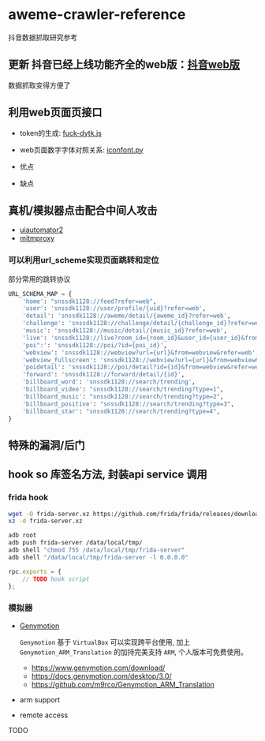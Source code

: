 # aweme-crawler-reference

抖音数据抓取研究参考

## 更新 抖音已经上线功能齐全的web版：[抖音web版](https://www.douyin.com/?stay=1)

数据抓取变得方便了

## 利用web页面页接口

- token的生成: [fuck-dytk.js](./fuck-dytk.js)
- web页面数字字体对照关系: [iconfont.py](./iconfont.py)

- 优点
- 缺点

## 真机/模拟器点击配合中间人攻击

- [uiautomator2](https://github.com/openatx/uiautomator2)
- [mitmproxy](https://github.com/mitmproxy/mitmproxy)

### 可以利用url_scheme实现页面跳转和定位

部分常用的跳转协议

```python
URL_SCHEMA_MAP = {
    'home': "snssdk1128://feed?refer=web",
    'user': 'snssdk1128://user/profile/{uid}?refer=web',
    'detail': 'snssdk1128://aweme/detail/{aweme_id}?refer=web',
    'challenge': 'snssdk1128://challenge/detail/{challenge_id}?refer=web',
    'music': 'snssdk1128://music/detail/{music_id}?refer=web',
    'live': 'snssdk1128://live?room_id={room_id}&user_id={user_id}&from=webview&refer=web',
    'poi":': 'snssdk1128://poi/?id={poi_id}',
    'webview': 'snssdk1128://webview?url={url}&from=webview&refer=web',
    'webview_fullscreen': 'snssdk1128://webview?url={url}&from=webview&hide_nav_bar=1&refer=web',
    'poidetail': 'snssdk1128://poi/detail?id={id}&from=webview&refer=web',
    'forward': 'snssdk1128://forward/detail/{id}',
    'billboard_word': 'snssdk1128://search/trending',
    'billboard_video': "snssdk1128://search/trending?type=1",
    'billboard_music': "snssdk1128://search/trending?type=2",
    'billboard_positive': "snssdk1128://search/trending?type=3",
    'billboard_star': "snssdk1128://search/trending?type=4",
}
```

## 特殊的漏洞/后门

## hook so 库签名方法, 封装api service 调用

### frida hook

```bash
wget -O frida-server.xz https://github.com/frida/frida/releases/download/12.8.13/frida-server-12.8.13-android-x86.xz
xz -d frida-server.xz

adb root
adb push frida-server /data/local/tmp/
adb shell "chmod 755 /data/local/tmp/frida-server"
adb shell "/data/local/tmp/frida-server -l 0.0.0.0"
```

```javascript
rpc.exports = {
    // TODO hook script
};
```

### 模拟器

- [Genymotion](https://www.genymotion.com/)

    `Genymotion` 基于 `VirtualBox` 可以实现跨平台使用, 加上 `Genymotion_ARM_Translation` 的加持完美支持 `ARM`, 个人版本可免费使用。

    - https://www.genymotion.com/download/
    - https://docs.genymotion.com/desktop/3.0/
    - https://github.com/m9rco/Genymotion_ARM_Translation

- arm support
- remote access

TODO
